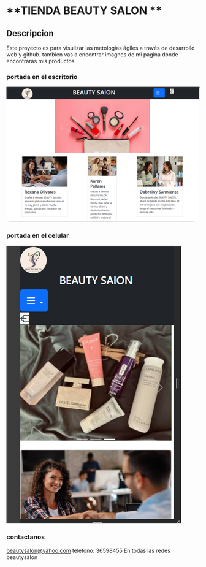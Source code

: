 # **TIENDA BEAUTY SALON **

## Descripcion 

Este proyecto es para visulizar las metologias ágiles a través de desarrollo web y github.
tambien vas a encontrar imagnes de mi pagina donde encontraras mis productos.

### portada en el escritorio
![alt text](./img/image.png)

### portada en el celular
![alt text](./img/imag.png)

### contactanos
beautysalon@yahoo.com
telefono: 36598455
En todas las redes  beautysalon